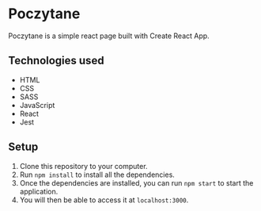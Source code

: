 # Poczytane 

Poczytane is a simple react page built with Create React App.

## Technologies used

* HTML
* CSS
* SASS
* JavaScript
* React
* Jest

## Setup

1. Clone this repository to your computer.
2. Run `npm install` to install all the dependencies.
3. Once the dependencies are installed, you can run `npm start` to start the application.
4. You will then be able to access it at `localhost:3000`.





